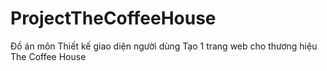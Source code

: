 # ProjectTheCoffeeHouse
Đồ án môn Thiết kế giao diện người dùng
Tạo 1 trang web cho thương hiệu The Coffee House